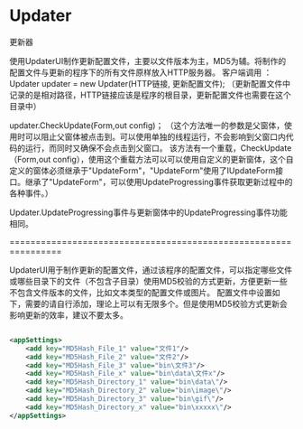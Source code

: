 # Updater
更新器

使用UpdaterUI制作更新配置文件，主要以文件版本为主，MD5为辅。将制作的配置文件与更新的程序下的所有文件原样放入HTTP服务器。
客户端调用 ：
Updater updater = new Updater(HTTP链接, 更新配置文件);
（更新配置文件中记录的是相对路径，HTTP链接应该是程序的根目录，更新配置文件也需要在这个目录中）


updater.CheckUpdate(Form,out config)；
（这个方法唯一的参数是父窗体，使用时可以阻止父窗体被点击到。可以使用单独的线程运行，不会影响到父窗口内代码的运行，而同时又确保不会点击到父窗口。
该方法有一个重载，CheckUpdate<T>（Form,out config），使用这个重载方法可以可以使用自定义的更新窗体，这个自定义的窗体必须继承于"UpdateForm"，"UpdateForm"使用了IUpdateForm接口。继承了"UpdateForm"，可以使用UpdateProgressing事件获取更新过程中的各种事件。）
  
Updater.UpdateProgressing事件与更新窗体中的UpdateProgressing事件功能相同。


================================================================


UpdaterUI用于制作更新的配置文件，通过该程序的配置文件，可以指定哪些文件或哪些目录下的文件（不包含子目录）使用MD5校验的方式更新，方便更新一些不包含文件版本的文件，比如文本类型的配置文件或图片。
配置文件中设置如下，需要的请自行添加，理论上可以有无限多个。但是使用MD5校验方式更新会影响更新的效率，建议不要太多。
```xml

<appSettings>
    <add key="MD5Hash_File_1" value="文件1"/>
    <add key="MD5Hash_File_2" value="文件2"/>
    <add key="MD5Hash_File_3" value="bin\文件3"/>
    <add key="MD5Hash_File_x" value="bin\data\文件x"/>
    <add key="MD5Hash_Directory_1" value="bin\data\"/>
    <add key="MD5Hash_Directory_2" value="bin\image\"/>
    <add key="MD5Hash_Directory_3" value="bin\gif\"/>
    <add key="MD5Hash_Directory_x" value="bin\xxxxx\"/>
</appSettings>

